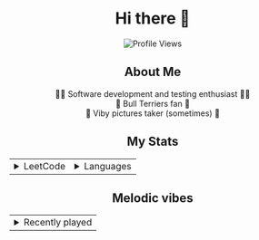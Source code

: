 <div align="center">

# Hi there 👋

![Profile Views](https://komarev.com/ghpvc/?username=daverbk&color=lightgrey)

## About Me

👨‍💻 Software development and testing enthusiast 👨‍💻  
🐶 Bull Terriers fan 🐶  
📸 Viby pictures taker (sometimes) 📸

## My Stats

<table align="center">
    <tr>
        <td>
            <details><summary>LeetCode</summary>
                <p align="center">
                    <a href="https://leetcode.com/daverbk/">
                        <img src="https://leetcard.jacoblin.cool/daverbk?theme=dark&font=Baloo%20Thambi%202&border=2&border_radius=7"
                             alt="daverbk LeetCode statistics">
                    </a>
                </p>
            </details>
        </td>
        <td>
            <details><summary>Languages</summary>
                <p align="center">
                    <img src="https://github-readme-stats.vercel.app/api/top-langs/?username=daverbk&theme=dark&langs_count=5&bg_color=101010&layout=compact&border_color=3B3B3B&text_color=CCCCCC&hide_title=true"
                         alt="daverbk GitHub language statistics">
                </p>
            </details>
        </td>
    </tr>
</table>

## Melodic vibes

<table align="center">
    <tr>
        <td>
            <details><summary>Recently played</summary>
                <p align="center">
                    <img alt="daverbk sporify recently played song"
                         src="https://spotify-github-profile.vercel.app/api/view?uid=wi1c1ih20uab1fx1qdculgcln&cover_image=true&theme=compact&show_offline=false&background_color=121212&interchange=false"/>
                </p>
            </details>
        </td>
    </tr>
</table>

</div>
